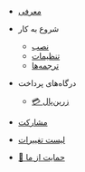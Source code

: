 * [معرفی](fa/README.md)

* شروع به کار

  * [نصب](fa/install.md)
  * [تنظیمات](fa/configuration.md)
  * [ترجمه‌ها](fa/translations.md)
    
* درگاه‌های پرداخت

  * [💳 زرین‌پال](fa/gateways/zarinpal.md)

* [مشارکت](../CONTRIBUTING.md)
* [لیست تغییرات](../CHANGELOG.md)
* [💜 حمایت از ما](fa/support.md)

